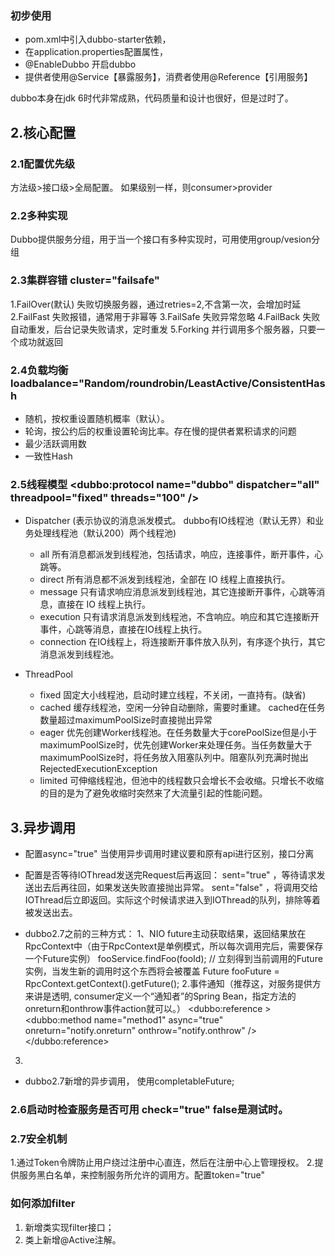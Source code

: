 ### 初步使用
- pom.xml中引入dubbo-starter依赖，
- 在application.properties配置属性，
- @EnableDubbo 开启dubbo
- 提供者使用@Service【暴露服务】，消费者使用@Reference【引用服务】

dubbo本身在jdk 6时代非常成熟，代码质量和设计也很好，但是过时了。

## 2.核心配置
### 2.1配置优先级
方法级>接口级>全局配置。
如果级别一样，则consumer>provider

### 2.2多种实现
Dubbo提供服务分组，用于当一个接口有多种实现时，可用使用group/vesion分组

### 2.3集群容错 cluster="failsafe"
   1.FailOver(默认)   失败切换服务器，通过retries=2,不含第一次，会增加时延
   2.FailFast   失败报错，通常用于非幂等
   3.FailSafe   失败异常忽略
   4.FailBack   失败自动重发，后台记录失败请求，定时重发
   5.Forking    并行调用多个服务器，只要一个成功就返回

### 2.4负载均衡 loadbalance="Random/roundrobin/LeastActive/ConsistentHash
- 随机，按权重设置随机概率（默认）。
- 轮询，按公约后的权重设置轮询比率。存在慢的提供者累积请求的问题
- 最少活跃调用数
- 一致性Hash

### 2.5线程模型 <dubbo:protocol name="dubbo" dispatcher="all" threadpool="fixed" threads="100" />
- Dispatcher (表示协议的消息派发模式。 dubbo有IO线程池（默认无界）和业务处理线程池（默认200）两个线程池)
  * all 所有消息都派发到线程池，包括请求，响应，连接事件，断开事件，心跳等。
  * direct 所有消息都不派发到线程池，全部在 IO 线程上直接执行。
  * message 只有请求响应消息派发到线程池，其它连接断开事件，心跳等消息，直接在 IO 线程上执行。
  * execution 只有请求消息派发到线程池，不含响应。响应和其它连接断开事件，心跳等消息，直接在IO线程上执行。
  * connection 在IO线程上，将连接断开事件放入队列，有序逐个执行，其它消息派发到线程池。
  
- ThreadPool
  * fixed 固定大小线程池，启动时建立线程，不关闭，一直持有。(缺省)
  * cached 缓存线程池，空闲一分钟自动删除，需要时重建。 cached在任务数量超过maximumPoolSize时直接抛出异常
  * eager 优先创建Worker线程池。在任务数量大于corePoolSize但是小于maximumPoolSize时，优先创建Worker来处理任务。当任务数量大于maximumPoolSize时，将任务放入阻塞队列中。阻塞队列充满时抛出RejectedExecutionException
  * limited 可伸缩线程池，但池中的线程数只会增长不会收缩。只增长不收缩的目的是为了避免收缩时突然来了大流量引起的性能问题。


## 3.异步调用 
- 配置async="true"   当使用异步调用时建议要和原有api进行区别，接口分离
- 配置是否等待IOThread发送完Request后再返回：
  sent="true" ，等待请求发送出去后再往回，如果发送失败直接抛出异常。
  sent="false" ，将调用交给IOThread后立即返回。实际这个时候请求进入到IOThread的队列，排除等着被发送出去。
 
- dubbo2.7之前的三种方式：
1、NIO future主动获取结果，返回结果放在RpcContext中（由于RpcContext是单例模式，所以每次调用完后，需要保存一个Future实例）
   fooService.findFoo(fooId);
   // 立刻得到当前调用的Future实例，当发生新的调用时这个东西将会被覆盖
   Future<Foo> fooFuture = RpcContext.getContext().getFuture();
2.事件通知（推荐这，对服务提供方来讲是透明, consumer定义一个“通知者”的Spring Bean，指定方法的onreturn和onthrow事件action就可以。）
  <bean id="notify" class="com.alibaba.dubbo.callback.implicit.NofifyImpl" />
  <dubbo:reference >
    <dubbo:method name="method1" async="true" onreturn="notify.onreturn" onthrow="notify.onthrow" />
  </dubbo:reference>
3.

- dubbo2.7新增的异步调用， 使用completableFuture;

### 2.6启动时检查服务是否可用 check="true"  false是测试时。


### 2.7安全机制
1.通过Token令牌防止用户绕过注册中心直连，然后在注册中心上管理授权。
2.提供服务黑白名单，来控制服务所允许的调用方。配置token="true"


### 如何添加filter
1. 新增类实现filter接口；
2. 类上新增@Active注解。















